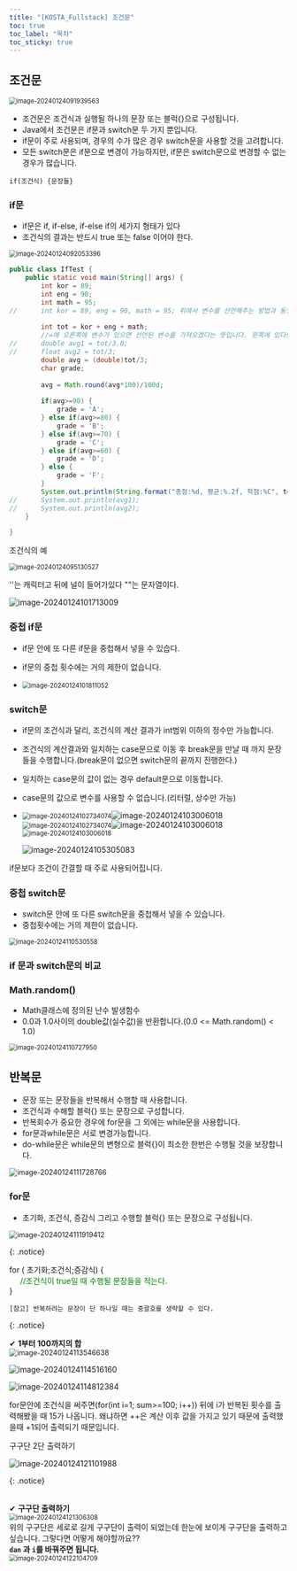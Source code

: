 ```yaml
---
title: "[KOSTA_Fullstack] 조건문"
toc: true
toc_label: "목차"
toc_sticky: true
---
```


## 조건문

<img src="../../images/2024-01-24-조건문/image-20240124091939563.png" alt="image-20240124091939563" style="zoom:80%;" />

- 조건문은 조건식과 실행될 하나의 문장 또는 블럭{}으로 구성됩니다.
- Java에서 조건문은 if문과 switch문 두 가지 뿐입니다.
- if문이 주로 사용되며, 경우의 수가 많은 경우 switch문을 사용할 것을 고려합니다.
- 모든 switch문은 if문으로 변경이 가능하지만, if문은 switch문으로 변경할 수 없는 경우가 많습니다.

`if(조건식) {문장들}`

### if문

- if문은 if, if-else, if-else if의 세가지 형태가 있다
- 조건식의 결과는 반드시 true 또는 false 이어야 한다.

<img src="../../images/2024-01-24-조건문/image-20240124092053396.png" alt="image-20240124092053396" style="zoom:80%;" />

```java
public class IfTest {
	public static void main(String[] args) {
		int kor = 89;
		int eng = 90;
		int math = 95;
//		int kor = 89, eng = 90, math = 95; 위에서 변수를 선언해주는 방법과 동일합니다. 
		
		int tot = kor + eng + math; 
        //=에 오른쪽에 변수가 있으면 선언된 변수를 가져오겠다는 뜻입니다. 왼쪽에 있다면 오른쪽에 정의된 값을 왼쪽의 변수에 넣겠다는 뜻입니다.
//		double avg1 = tot/3.0;
//		float avg2 = tot/3;
		double avg = (double)tot/3;
		char grade;
		
		avg = Math.round(avg*100)/100d;
		
		if(avg>=90) {
			grade = 'A';
		} else if(avg>=80) {
			grade = 'B';
		} else if(avg>=70) {
			grade = 'C';
		} else if(avg>=60) {
			grade = 'D';
		} else {
			grade = 'F';
		}
		System.out.println(String.format("총점:%d, 평균:%.2f, 학점:%C", tot, avg, grade));
//		System.out.println(avg1);
//		System.out.println(avg2);
	}

}

```



조건식의 예

<img src="../../images/2024-01-24-조건문/image-20240124095130527.png" alt="image-20240124095130527" style="zoom:80%;" />

''는 캐릭터고 뒤에 널이 들어가있다 ""는 문자열이다.

![image-20240124101713009](/../images/2024-01-24-조건문/image-20240124101713009.png)

### 중첩 if문

- if문 안에 또 다른 if문을 중첩해서 넣을 수 있습다.

- if문의 중첩 횟수에는 거의 제한이 없습니다.

- <img src="../../images/2024-01-24-조건문/image-20240124101811052.png" alt="image-20240124101811052" style="zoom:80%;" />

  

### switch문

- if문의 조건식과 달리, 조건식의 계산 결과가 int범위 이하의 정수만 가능합니다.

- 조건식의 계산결과와 일치하는 case문으로 이동 후 break문을 만날 때 까지 문장들을 수행합니다.(break문이 없으면 switch문의 끝까지 진행한다.)

- 일치하는 case문의 값이 없는 경우 default문으로 이동합니다.

- case문의 값으로 변수를 사용할 수 없습니다.(리터럴, 상수만 가능)

- <img src="../../images/2024-01-24-조건문/image-20240124102734074.png" alt="image-20240124102734074" style="zoom:80%;" />![image-20240124103006018](../../images/2024-01-24-조건문/image-20240124103006018.png)<img src="../../images/2024-01-24-조건문/image-20240124102734074.png" alt="image-20240124102734074" style="zoom:80%;" /><img src="../../images/2024-01-24-조건문/image-20240124103006018.png" alt="image-20240124103006018" /><img src="../../images/2024-01-24-조건문/image-20240124103006018.png" alt="image-20240124103006018" style="zoom:80%;" />

  ![image-20240124105305083](/../images/2024-01-24-조건문/image-20240124105305083.png)

if문보다 조건이 간결할 때 주로 사용되어집니다.



### 중첩 switch문

- switch문 안에 또 다른 switch문을 중첩해서 넣을 수 있습니다.
- 중첩횟수에는 거의 제한이 없습니다.

<img src="/../images/2024-01-24-조건문/image-20240124110530558.png" alt="image-20240124110530558" style="zoom:80%;" />

### if 문과 switch문의 비교

### Math.random()

- Math클래스에 정의된 난수 발생함수
- 0.0과 1.0사이의 double값(실수값)을 반환합니다.(0.0 <= Math.random() < 1.0)

<img src="/../images/2024-01-24-조건문/image-20240124110727950.png" alt="image-20240124110727950" style="zoom:80%;" />



## 반복문

- 문장 또는 문장들을 반복해서 수행할 때 사용합니다.
- 조건식과 수해할 블럭{} 또는 문장으로 구성합니다.
- 반복회수가 중요한 경우에 for문을 그 외에는 while문을 사용합니다.
- for문과while문은 서로 변경가능합니다.
- do-while문은 while문의 변형으로 블럭{}이 최소한 한번은 수행될 것을 보장합니다.

<img src="/../images/2024-01-24-조건문/image-20240124111728766.png" alt="image-20240124111728766" style="zoom:90%;" />

### for문

- 초기화, 조건식, 증감식 그리고 수행할 블럭{} 또는 문장으로 구성됩니다.

<img src="/../images/2024-01-24-조건문/image-20240124111919412.png" alt="image-20240124111919412" style="zoom:90%;" />

{: .notice}

for ( 초기화;조건식;증감식) \{ <br/>&nbsp; &nbsp; &nbsp;<font color="green">//조건식이 true일 때 수행될 문장들을 적는다.</font><br/>
}

`[참고] 반복하려는 문장이 단 하나일 때는 중괄호를 생략할 수 있다.`

{: .notice}

✔ **1부터 100까지의 합**<br/><img src="/../images/2024-01-24-조건문/image-20240124113546638.png" alt="image-20240124113546638" style="zoom:90%;" />

![image-20240124114516160](/../images/2024-01-24-조건문/image-20240124114516160.png)





![image-20240124114812384](/../images/2024-01-24-조건문/image-20240124114812384.png)

for문안에 조건식을 써주면(for(int i=1; sum>=100; i++)) 뒤에 i가 반복된 횟수를 출력해봤을 때 15가 나옵니다. 왜냐하면 ++은 계산 이후 값을 가지고 있기 때문에 출력했을때 +1되어 출력되기 때문입니다. 

구구단 2단 출력하기

![image-20240124121101988](../../images/2024-01-24-조건문/image-20240124121101988.png)

{: .notice}

<br/>✔ **구구단 출력하기**<br/><img src="../../images/2024-01-24-조건문/image-20240124121306308.png" alt="image-20240124121306308" style="zoom:80%;" /><br/>위의 구구단은 세로로 길게 구구단이 출력이 되었는데 <span class="hlm">한눈에 보이게 구구단을 출력</span>하고 싶습니다. 그렇다면 어떻게 해야할까요??<br/>**`dan` 과 `i`를 바꿔주면 됩니다.**<br/><img src="../../images/2024-01-24-조건문/image-20240124122104709.png" alt="image-20240124122104709" style="zoom:80%;" />

